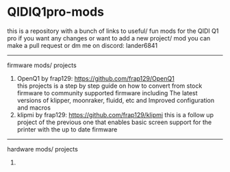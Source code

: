 # QIDIQ1pro-mods
this is a repository with a bunch of links to useful/ fun mods for the QIDI Q1 pro
if you want any changes or want to add a new project/ mod you can make a pull request or dm me on discord: lander6841

---------------------------------------------------------------------------------------------------------------------
firmware mods/ projects

1) OpenQ1 by frap129: https://github.com/frap129/OpenQ1                                                       
   this projects is a step by step guide on how to convert from stock firmware to community supported firmware
   including The latest versions of klipper, moonraker, fluidd, etc and Improved configuration and macros
2) klipmi by frap129: https://github.com/frap129/klipmi
   this is a follow up project of the previous one that enables basic screen support for the printer
   with the up to date firmware
---------------------------------------------------------------------------------------------------------------------
hardware mods/ projects

1) 
